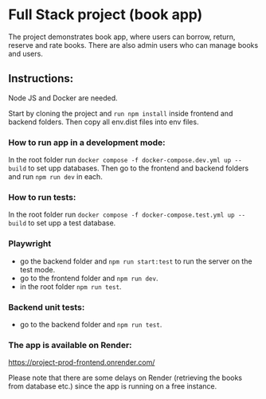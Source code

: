 # Full Stack project (book app)

The project demonstrates book app, where users can borrow, return, reserve and rate books. There are also admin users who can
manage books and users. 


## Instructions: 

Node JS and Docker are needed.

Start by cloning the project and ``run npm install`` inside frontend and backend folders. 
Then copy all env.dist files into env files.  

### How to run app in a development mode: 

In the root folder run ``docker compose -f docker-compose.dev.yml up --build`` to set upp databases. 
Then go to the frontend and backend folders and run ``npm run dev`` in each.

### How to run tests: 

In the root folder run ``docker compose -f docker-compose.test.yml up --build`` to set upp a test database.

### Playwright
- go the backend folder and ``npm run start:test`` to run the server on the test mode. 
- go to the frontend folder and ``npm run dev``.
- in the root folder ``npm run test``.

### Backend unit tests:
- go to the backend folder and ``npm run test``.


### The app is available on Render:
https://project-prod-frontend.onrender.com/

Please note that there are some delays on Render (retrieving the books from database etc.) since the app is 
running on a free instance.

